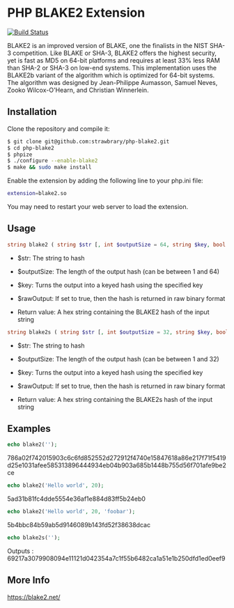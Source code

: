 PHP BLAKE2 Extension
============================

[![Build Status](https://travis-ci.org/strawbrary/php-blake2.svg?branch=master)](https://travis-ci.org/strawbrary/php-blake2)

BLAKE2 is an improved version of BLAKE, one the finalists in the NIST SHA-3 competition. Like BLAKE or SHA-3, BLAKE2 offers the highest security, yet is fast as MD5 on 64-bit platforms and requires at least 33% less RAM than SHA-2 or SHA-3 on low-end systems. This implementation uses the BLAKE2b variant of the algorithm which is optimized for 64-bit systems. The algorithm was designed by Jean-Philippe Aumasson, Samuel Neves, Zooko Wilcox-O'Hearn, and Christian Winnerlein.

Installation
------------
Clone the repository and compile it:
```sh
$ git clone git@github.com:strawbrary/php-blake2.git
$ cd php-blake2
$ phpize
$ ./configure --enable-blake2
$ make && sudo make install
```

Enable the extension by adding the following line to your php.ini file:

```sh
extension=blake2.so
```

You may need to restart your web server to load the extension.


Usage
----
```php
string blake2 ( string $str [, int $outputSize = 64, string $key, bool $rawOutput = false ] )
```

* $str: The string to hash
* $outputSize: The length of the output hash (can be between 1 and 64)
* $key: Turns the output into a keyed hash using the specified key
* $rawOutput: If set to true, then the hash is returned in raw binary format

* Return value: A hex string containing the BLAKE2 hash of the input string


```php
string blake2s ( string $str [, int $outputSize = 32, string $key, bool $rawOutput = false ] )
```

* $str: The string to hash
* $outputSize: The length of the output hash (can be between 1 and 32)
* $key: Turns the output into a keyed hash using the specified key
* $rawOutput: If set to true, then the hash is returned in raw binary format

* Return value: A hex string containing the BLAKE2s hash of the input string


Examples
--------
```php
echo blake2('');
```

786a02f742015903c6c6fd852552d272912f4740e15847618a86e217f71f5419d25e1031afee585313896444934eb04b903a685b1448b755d56f701afe9be2ce

```php
echo blake2('Hello world', 20);
```

5ad31b81fc4dde5554e36af1e884d83ff5b24eb0

```php
echo blake2('Hello world', 20, 'foobar');
```

5b4bbc84b59ab5d9146089b143fd52f38638dcac


```php
echo blake2s('');
```

Outputs : 69217a3079908094e11121d042354a7c1f55b6482ca1a51e1b250dfd1ed0eef9

More Info
---------
https://blake2.net/